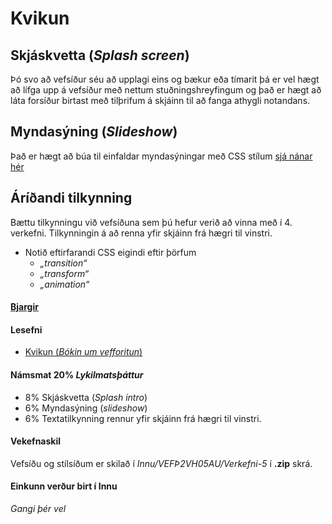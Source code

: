 # Kvikun 

## Skjáskvetta (_Splash screen_)

Þó svo að vefsíður séu að upplagi eins og bækur eða tímarit þá er vel hægt að lífga upp á vefsíður með nettum stuðningshreyfingum og það er hægt að láta forsíður birtast með tilþrifum á skjáinn til að fanga athygli notandans. 

## Myndasýning (_Slideshow_)

Það er hægt að búa til einfaldar myndasýningar með CSS stílum [sjá nánar hér](https://www.w3.org/Style/Examples/007/slideshow.en.html)

## Áríðandi tilkynning

Bættu tilkynningu við vefsíðuna sem þú hefur verið að vinna með í 4. verkefni. Tilkynningin á að renna yfir skjáinn frá hægri til vinstri.

<!-- í vinnslu
## kviktákn (_animated symbol_)

Þegar stór efnisskrá hleðst inn (_download_) af netþjóni þá getur verið gott að sýna notanda að samskipti eiga sér stað. Það er hægt að gera með tákni sem hreyfist eða mælistiku (_progress bar_) sem fyllist. Tengdu stóra mynd við vefsíðu og bættu við kviktákni sem birtist á meðan myndin er að hlaðast inn í vafrann. 

1. Kviktákn (_loader symbol_)  
1. Mælistika (_progress bar_)

-->

* Notið eftirfarandi CSS eigindi eftir þörfum
  * _„transition“_  
  * _„transform“_ 
  * _„animation“_


#### [Bjargir](https://github.com/vefhonnun/24H-verkefni/wiki#kvikun---animation)

#### Lesefni

* [Kvikun (_Bókin um vefforitun_)](https://bok.vefforritun.is/19.kvikun)

#### Námsmat 20% _Lykilmatsþáttur_

- 8% Skjáskvetta (_Splash intro_)
- 6% Myndasýning (_slideshow_) 
- 6% Textatilkynning rennur yfir skjáinn frá hægri til vinstri. 

#### Vekefnaskil

Vefsíðu og stílsíðum er skilað í _Innu/VEFÞ2VH05AU/Verkefni-5_ í **.zip** skrá. 

#### Einkunn verður birt í Innu

_Gangi þér vel_


